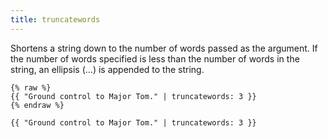 ```yaml
---
title: truncatewords
---
```


Shortens a string down to the number of words passed as the argument. If the number of words specified is less than the number of words in the string, an ellipsis (...) is appended to the string.

```liquid
{% raw %}
{{ "Ground control to Major Tom." | truncatewords: 3 }}
{% endraw %}
```

```text
{{ "Ground control to Major Tom." | truncatewords: 3 }}
```
